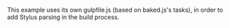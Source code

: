 This example uses its own gulpfile.js (based on baked.js's tasks),
in order to add Stylus parsing in the build process.
